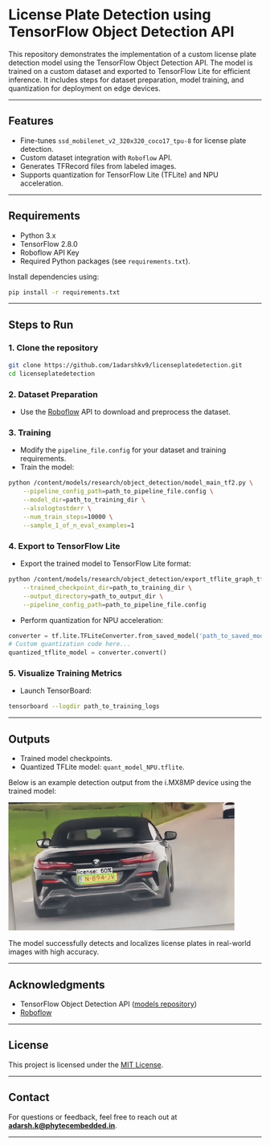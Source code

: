 
# License Plate Detection using TensorFlow Object Detection API

This repository demonstrates the implementation of a custom license plate detection model using the TensorFlow Object Detection API. The model is trained on a custom dataset and exported to TensorFlow Lite for efficient inference. It includes steps for dataset preparation, model training, and quantization for deployment on edge devices.

---

## Features

- Fine-tunes `ssd_mobilenet_v2_320x320_coco17_tpu-8` for license plate detection.
- Custom dataset integration with `Roboflow` API.
- Generates TFRecord files from labeled images.
- Supports quantization for TensorFlow Lite (TFLite) and NPU acceleration.

---

## Requirements

- Python 3.x
- TensorFlow 2.8.0
- Roboflow API Key
- Required Python packages (see `requirements.txt`).

Install dependencies using:
```bash
pip install -r requirements.txt
```

---

## Steps to Run

### 1. Clone the repository
```bash
git clone https://github.com/1adarshkv9/licenseplatedetection.git
cd licenseplatedetection
```

### 2. Dataset Preparation
- Use the [Roboflow](https://roboflow.com/) API to download and preprocess the dataset.

### 3. Training
- Modify the `pipeline_file.config` for your dataset and training requirements.
- Train the model:
```bash
python /content/models/research/object_detection/model_main_tf2.py \
    --pipeline_config_path=path_to_pipeline_file.config \
    --model_dir=path_to_training_dir \
    --alsologtostderr \
    --num_train_steps=10000 \
    --sample_1_of_n_eval_examples=1
```

### 4. Export to TensorFlow Lite
- Export the trained model to TensorFlow Lite format:
```bash
python /content/models/research/object_detection/export_tflite_graph_tf2.py \
    --trained_checkpoint_dir=path_to_training_dir \
    --output_directory=path_to_output_dir \
    --pipeline_config_path=path_to_pipeline_file.config
```

- Perform quantization for NPU acceleration:
```python
converter = tf.lite.TFLiteConverter.from_saved_model('path_to_saved_model')
# Custom quantization code here...
quantized_tflite_model = converter.convert()
```

### 5. Visualize Training Metrics
- Launch TensorBoard:
```bash
tensorboard --logdir path_to_training_logs
```

---

## Outputs

- Trained model checkpoints.
- Quantized TFLite model: `quant_model_NPU.tflite`.

Below is an example detection output from the i.MX8MP device using the trained model:

![](https://github.com/1adarshkv9/licenseplatedetection/blob/main/Video2024-10-07at5.47.11PM-ezgif.com-crop.gif)

The model successfully detects and localizes license plates in real-world images with high accuracy.

---

## Acknowledgments

- TensorFlow Object Detection API ([models repository](https://github.com/tensorflow/models))
- [Roboflow](https://roboflow.com/)

---

## License

This project is licensed under the [MIT License](LICENSE).

---

## Contact

For questions or feedback, feel free to reach out at **adarsh.k@phytecembedded.in**.

---


